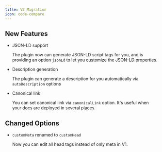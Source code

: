 ```yaml
---
title: V2 Migration
icon: code-compare
---
```


## New Features

- JSON-LD support

  The plugin now can generate JSON-LD script tags for you, and is providing an option `jsonLd` to let you customize the JSON-LD properties.

- Description generation

  The plugin can generate a description for you automatically via `autoDescription` options

- Canonical link

  You can set canonical link via `canonicalLink` option. It's useful when your docs are deployed in several places.

## Changed Options

- `customMeta` renamed to `customHead`

  Now you can edit all head tags instead of only meta in V1.
